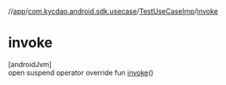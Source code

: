 //[app](../../../index.md)/[com.kycdao.android.sdk.usecase](../index.md)/[TestUseCaseImp](index.md)/[invoke](invoke.md)

# invoke

[androidJvm]\
open suspend operator override fun [invoke](invoke.md)()
